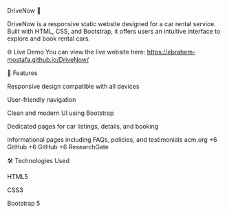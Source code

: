 DriveNow 🚗

DriveNow is a responsive static website designed for a car rental service. Built with HTML, CSS, and Bootstrap, it offers users an intuitive interface to explore and book rental cars.


🌐 Live Demo
You can view the live website here: https://ebrahem-mostafa.github.io/DriveNow/


🚀 Features

Responsive design compatible with all devices

User-friendly navigation

Clean and modern UI using Bootstrap

Dedicated pages for car listings, details, and booking

Informational pages including FAQs, policies, and testimonials
acm.org
+6
GitHub
+6
GitHub
+6
ResearchGate

🛠️ Technologies Used

HTML5

CSS3

Bootstrap 5
